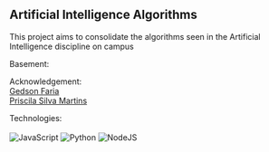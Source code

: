 ## Artificial Intelligence Algorithms

This project aims to consolidate the algorithms seen in the Artificial Intelligence discipline on campus

Basement: <br>


Acknowledgement: <br>
[Gedson Faria](https://www.linkedin.com/in/gedson-faria-078901126/) <br>
[Priscila Silva Martins](https://www.linkedin.com/in/prismart/)

Technologies: <br><br>
![JavaScript](https://img.shields.io/badge/javascript-%23323330.svg?style=for-the-badge&logo=javascript&logoColor=%23F7DF1E)
![Python](https://img.shields.io/badge/python-3670A0?style=for-the-badge&logo=python&logoColor=ffdd54)
![NodeJS](https://img.shields.io/badge/node.js-6DA55F?style=for-the-badge&logo=node.js&logoColor=white)
